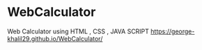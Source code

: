# WebCalculator
Web Calculator using HTML , CSS , JAVA SCRIPT 
 https://george-khalil29.github.io/WebCalculator/

